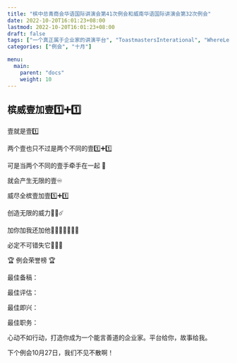 ```yaml
---
title: "槟中总青商会华语国际讲演会第41次例会和威南华语国际讲演会第32次例会"
date: 2022-10-20T16:01:23+08:00
lastmod: 2022-10-20T16:01:23+08:00
draft: false
tags: ["一个真正属于企业家的讲演平台", "ToastmastersInterational", "WhereLeadersAreMade", ]
categories: ["例会", "十月"]

menu:
  main:
    parent: "docs"
    weight: 10
---
```

##  槟威壹加壹1️⃣➕1️⃣


壹就是壹1️⃣

两个壹也只不过是两个不同的壹1️⃣➕1️⃣

可是当两个不同的壹手牵手在一起 👫

就会产生无限的壹♾

威尽全槟壹加壹1️⃣➕1️⃣

创造无限的威力🥳🔥☄️

加你加我还加他🧍‍♀️🧍🏾‍♂️🧍🏼

必定不可错失它🥳😍💪

🏆 例会荣誉榜 🏆

最佳备稿：

最佳评估：

最佳即兴：

最佳职务：

心动不如行动，打造你成为一个能言善道的企业家。平台给你，故事给我。

下个例会10月27日，我们不见不散啊！ 